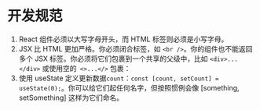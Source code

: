 # 开发规范

1. React 组件必须以大写字母开头，而 HTML 标签则必须是小写字母。
2. JSX 比 HTML 更加严格。你必须闭合标签，如 `<br />`。你的组件也不能返回多个 JSX 标签。你必须将它们包裹到一个共享的父级中，比如 `<div>...</div>` 或使用空的` <>...</>` 包裹：
3. 使用 useState 定义更新数据`count`：`const [count, setCount] = useState(0);`。你可以给它们起任何名字，但按照惯例会像 [something, setSomething] 这样为它们命名。
